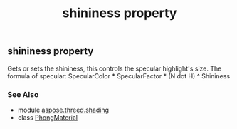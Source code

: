 ﻿---
title: shininess property
second_title: Aspose.3D for Python via .NET API References
description: 
type: docs
weight: 210
url: /python-net/aspose.threed.shading/phongmaterial/shininess/
is_root: false
---

## shininess property


Gets or sets the shininess, this controls the specular highlight's size.
The formula of specular:
SpecularColor * SpecularFactor * (N dot H) ^ Shininess

### See Also
* module [aspose.threed.shading](../../)
* class [PhongMaterial](/3d/python-net/aspose.threed.shading/phongmaterial)
